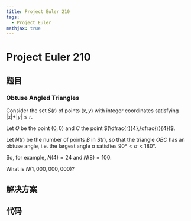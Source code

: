 ```yaml
---
title: Project Euler 210
tags:
  - Project Euler
mathjax: true
---
```

<escape><!-- more --></escape>
    
# Project Euler 210
## 题目
### Obtuse Angled Triangles


Consider the set $S(r)$ of points $(x,y)$ with integer coordinates satisfying |$x| + |y| \le r$.

Let $O$ be the point $(0,0)$ and $C$ the point $(\dfrac{r}{4},\dfrac{r}{4})$.

Let $N(r)$ be the number of points $B$ in $S(r)$, so that the triangle $OBC$ has an obtuse angle, i.e. the largest angle $\alpha$ satisfies $90°<\alpha<180°$.

So, for example, $N(4)=24$ and $N(8)=100$.

What is $N(1,000,000,000)$?



## 解决方案


## 代码